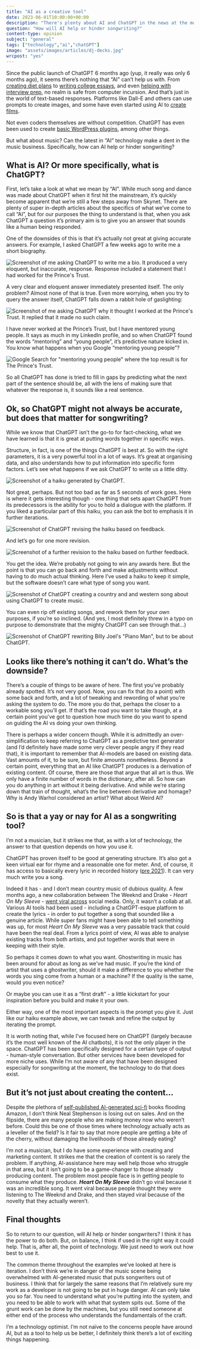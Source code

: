 ```yaml
---
title: "AI as a creative tool"
date: 2023-06-01T10:00:00+00:00
description: "There's plenty about AI and ChatGPT in the news at the moment. Here I take a look at the potential for some more creative uses."
question: "How will AI help or hinder songwriting?"
content-type: opinion
subject: "general"
tags: ["technology","ai","chatGPT"]
image: "assets/images/articles/dj-decks.jpg"
wrcpost: "yes"
---
```


Since the public launch of ChatGPT 6 months ago (yup, it really was only 6 months ago), it seems there’s nothing that “AI” can’t help us with. From [creating diet plans](https://www.washingtonpost.com/wellness/2023/05/02/chatgpt-ai-meal-planning-diet/) to [writing college essays](https://www.techradar.com/news/i-had-chatgpt-write-my-college-essay-and-now-im-ready-to-go-back-to-school-and-do-nothing), and even [helping with interview prep](https://www.explainthis.io/en/chatgpt/interview), no realm is safe from computer incursion. And that’s just in the world of text-based responses. Platforms like Dall-E and others can use prompts to create images, and some have even started using AI to [create films](https://www.newyorker.com/culture/screening-room/an-ai-generated-film-depicts-human-loneliness-in-thank-you-for-not-answering).

Not even coders themselves are without competition. ChatGPT has even been used to create [basic WordPress plugins](https://www.zdnet.com/article/i-asked-chatgpt-to-write-a-wordpress-plugin-i-needed-it-did-it-in-less-than-5-minutes/), among other things.

But what about music? Can the latest in “AI” technology make a dent in the music business. Specifically, how can AI help or hinder songwriting?

## What is AI? Or more specifically, what is ChatGPT?

First, let’s take a look at what we mean by “AI”. While much song and dance was made about ChatGPT when it first hit the mainstream, it’s quickly become apparent that we’re still a few steps away from Skynet. There are plenty of super in-depth articles about the specifics of what we’ve come to call “AI”, but for our purposes the thing to understand is that, when you ask ChatGPT a question it’s primary aim is to give you an answer that sounds like a human being responded.

One of the downsides of this is that it’s actually not great at giving accurate answers. For example, I asked ChatGPT a few weeks ago to write me a short biography.

![Screenshot of me asking ChatGPT to write me a bio. It produced a very eloquent, but inaccurate, response. Response included a statement that I had worked for the Prince's Trust.]({{site.url}}/assets/images/articles/ai-songwriting/chatgpt-who-is-willrc.png)

A very clear and eloquent answer immediately presented itself. The only problem? Almost none of that is true. Even more worrying, when you try to query the answer itself, ChatGPT falls down a rabbit hole of gaslighting:

![Screenshot of me asking ChatGPT why it thought I worked at the Prince's Trust. It replied that it made no such claim.]({{site.url}}/assets/images/articles/ai-songwriting/chatgpt-princes-trust-question.png)

I have never worked at the Prince’s Trust, but I have mentored young people. It says as much in my LinkedIn profile, and so when ChatGPT found the words “mentoring” and “young people”, it’s predictive nature kicked in. You know what happens when you Google “mentoring young people”?

![Google Search for "mentoring young people" where the top result is for The Prince's Trust.]({{site.url}}/assets/images/articles/ai-songwriting/google-mentoring-young-people.png)

So all ChatGPT has done is tried to fill in gaps by predicting what the next part of the sentence should be, all with the lens of making sure that whatever the response is, it sounds like a real sentence.

## Ok, so ChatGPT might not always be accurate, but does that matter for songwriting?

While we know that ChatGPT isn’t the go-to for fact-checking, what we have learned is that it is great at putting words together in specific ways.

Structure, in fact, is one of the things ChatGPT is best at. So with the right parameters, it is a very powerful tool in a lot of ways. It’s great at organising data, and also understands how to put information into specific form factors. Let’s see what happens if we ask ChatGPT to write us a little ditty.

![Screenshot of a haiku generated by ChatGPT.]({{site.url}}/assets/images/articles/ai-songwriting/chatgpt-haiku-01.png)

Not great, perhaps. But not too bad as far as 5 seconds of work goes. Here is where it gets interesting though - one thing that sets apart ChatGPT from its predecessors is the ability for you to hold a dialogue with the platform. If you liked a particular part of this haiku, you can ask the bot to emphasis it in further iterations.

![Screenshot of ChatGPT revising the haiku based on feedback.]({{site.url}}/assets/images/articles/ai-songwriting/chatgpt-haiku-02.png)

And let’s go for one more revision.

![Screenshot of a further revision to the haiku based on further feedback.]({{site.url}}/assets/images/articles/ai-songwriting/chatgpt-haiku-03.png)

You get the idea. We’re probably not going to win any awards here. But the point is that you can go back and forth and make adjustments without having to do much actual thinking. Here I’ve used a haiku to keep it simple, but the software doesn’t care what type of song you want.

![Screenshot of ChatGPT creating a country and and western song about using ChatGPT to create music.]({{site.url}}/assets/images/articles/ai-songwriting/chatgpt-country-song.png)

You can even rip off existing songs, and rework them for your own purposes, if you’re so inclined. (And yes, I most definitely threw in a typo on purpose to demonstrate that the mighty ChatGPT can see through that…)

![Screenshot of ChatGPT rewriting Billy Joel's "Piano Man", but to be about ChatGPT.]({{site.url}}/assets/images/articles/ai-songwriting/chatgpt-piano-man.png)

## Looks like there’s nothing it can’t do. What’s the downside?

There’s a couple of things to be aware of here. The first you’ve probably already spotted. It’s not very good. Now, you can fix that (to a point) with some back and forth, and a lot of tweaking and rewording of what you’re asking the system to do. The more you do that, perhaps the closer to a workable song you’ll get. If that’s the road you want to take though, at a certain point you’ve got to question how much time do you want to spend on guiding the AI vs doing your own thinking.

There is perhaps a wider concern though. While it is admittedly an over-simplification to keep referring to ChatGPT as a predictive text generator (and I’d definitely have made some very clever people angry if they read that), it is important to remember that AI-models are based on existing data. Vast amounts of it, to be sure, but finite amounts nonetheless. Beyond a certain point, everything that an AI like ChatGPT produces is a derivation of existing content. Of course, there are those that argue that all art is thus. We only have a finite number of words in the dictionary, after all. So how can you do anything in art without it being derivative. And while we’re staring down that train of thought, what’s the line between derivative and homage? Why is Andy Warhol considered an artist? What about Weird Al?

## So is that a yay or nay for AI as a songwriting tool?

I’m not a musician, but it strikes me that, as with a lot of technology, the answer to that question depends on how you use it.

ChatGPT has proven itself to be good at generating structure. It’s also got a keen virtual ear for rhyme and a reasonable one for meter. And, of course, it has access to basically every lyric in recorded history ([pre 2021](https://help.openai.com/en/articles/6783457-what-is-chatgpt)). It can very much write you a song.

Indeed it has - and I don’t mean country music of dubious quality. A few months ago, a new collaboration between The Weeknd and Drake - *Heart On My Sleeve* - [went viral across](https://www.nytimes.com/2023/04/19/arts/music/ai-drake-the-weeknd-fake.html) social media. Only, it wasn’t a collab at all. Various AI tools had been used - including a ChatGPT-esque platform to create the lyrics - in order to put together a song that sounded like a genuine article. While super fans might have been able to tell something was up, for most *Heart On My Sleeve* was a very passable track that could have been the real deal. From a lyrics point of view, AI was able to analyse existing tracks from both artists, and put together words that were in keeping with their style.

So perhaps it comes down to what you want. Ghostwriting in music has been around for about as long as we’ve had music. If you’re the kind of artist that uses a ghostwriter, should it make a difference to you whether the words you sing come from a human or a machine? If the quality is the same, would you even notice?

Or maybe you can use it as a “first draft” - a little kickstart for your inspiration before you build and make it your own.

Either way, one of the most important aspects is the prompt you give it. Just like our haiku example above, we can tweak and refine the output by iterating the prompt. 

It is worth noting that, while I’ve focused here on ChatGPT (largely because it’s the most well known of the AI chatbots), it is not the only player in the space. ChatGPT has been specifically designed for a certain type of output - human-style conversation. But other services have been developed for more niche uses. While I’m not aware of any that have been designed especially for songwriting at the moment, the technology to do that does exist.

## But it’s not just about creating the content…

Despite the plethora of [self-published AI-generated sci-fi](https://www.reuters.com/technology/chatgpt-launches-boom-ai-written-e-books-amazon-2023-02-21/) books flooding Amazon, I don’t think Neal Stephenson is losing out on sales. And on the flipside, there are many people who are making money now who weren’t before. Could this be one of those times where technology actually acts as a leveller of the field? Is it fair to say that more people are getting a bite of the cherry, without damaging the livelihoods of those already eating?

I’m not a musician, but I do have some experience with creating and marketing content. It strikes me that the creation of content is so rarely the problem. If anything, AI-assistance here may well help those who struggle in that area, but it isn’t going to be a game-changer to those already producing content. The problem most people face is in getting people to consume what they produce. *********Heart On My Sleeve********* didn’t go viral because it was an incredible song. It went viral because people thought they were listening to The Weeknd and Drake, and then stayed viral because of the novelty that they actually weren’t.

## Final thoughts

So to return to our question, will AI help or hinder songwriters? I think it has the power to do both. But, on balance, I think if used in the right way it could help. That is, after all, the point of technology. We just need to work out how best to use it. 

The common theme throughout the examples we’ve looked at here is iteration. I don’t think we’re in danger of the music scene being overwhelmed with AI-generated music that puts songwriters out of business. I think that for largely the same reasons that I’m relatively sure my work as a developer is not going to be put in huge danger. AI can only take you so far. You need to understand what you’re putting into the system, and you need to be able to work with what that system spits out. Some of the grunt work can be done by the machines, but you still need someone at either end of the process who understands the fundamentals of the craft.

I’m a technology optimist. I’m not naïve to the concerns people have around AI, but as a tool to help us be better, I definitely think there’s a lot of exciting things happening.